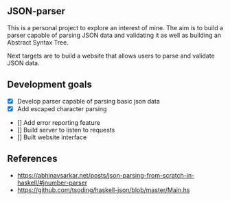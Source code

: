 ## JSON-parser

This is a personal project to explore an interest of mine. The aim is to build a parser capable of parsing JSON data and validating it as well as building an Abstract Syntax Tree.

Next targets are to build a website that allows users to parse and validate JSON data.

## Development goals

- [x] Develop parser capable of parsing basic json data
- [x] Add escaped character parsing
- []  Add error reporting feature
- []  Build server to listen to requests
- []  Built website interface

## References

- https://abhinavsarkar.net/posts/json-parsing-from-scratch-in-haskell/#jnumber-parser
- https://github.com/tsoding/haskell-json/blob/master/Main.hs

